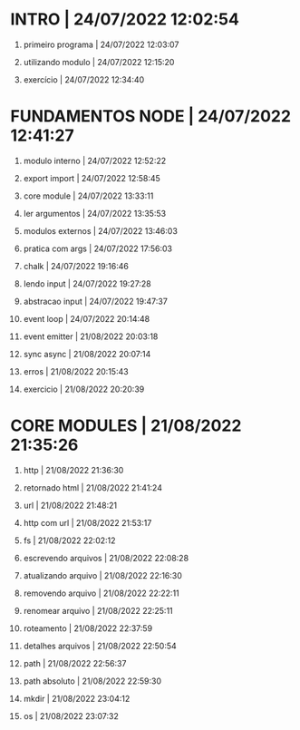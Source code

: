 #  INTRO | 24/07/2022 12:02:54
1.  primeiro programa | 24/07/2022 12:03:07
2.  utilizando modulo | 24/07/2022 12:15:20
3. exercício | 24/07/2022 12:34:40
#  FUNDAMENTOS NODE | 24/07/2022 12:41:27
1.  modulo interno | 24/07/2022 12:52:22
2.  export import | 24/07/2022 12:58:45
3.  core module | 24/07/2022 13:33:11
4.  ler argumentos | 24/07/2022 13:35:53
5.  modulos externos | 24/07/2022 13:46:03
6.  pratica com args | 24/07/2022 17:56:03
7.  chalk | 24/07/2022 19:16:46
8.  lendo input | 24/07/2022 19:27:28
9.  abstracao input | 24/07/2022 19:47:37
10.  event loop | 24/07/2022 20:14:48
11.  event emitter | 21/08/2022 20:03:18
12.  sync async | 21/08/2022 20:07:14
13.  erros | 21/08/2022 20:15:43
14. exercicio | 21/08/2022 20:20:39
#  CORE MODULES | 21/08/2022 21:35:26
1.  http | 21/08/2022 21:36:30
2.  retornado html | 21/08/2022 21:41:24
3.  url | 21/08/2022 21:48:21
4.  http com url | 21/08/2022 21:53:17
5.  fs | 21/08/2022 22:02:12
6.  escrevendo arquivos | 21/08/2022 22:08:28
7.  atualizando arquivo | 21/08/2022 22:16:30
8.  removendo arquivo | 21/08/2022 22:22:11
9.  renomear arquivo | 21/08/2022 22:25:11
10.  roteamento | 21/08/2022 22:37:59
11.  detalhes arquivos | 21/08/2022 22:50:54
12.  path | 21/08/2022 22:56:37
13.  path absoluto | 21/08/2022 22:59:30
14.  mkdir | 21/08/2022 23:04:12
15.  os | 21/08/2022 23:07:32
